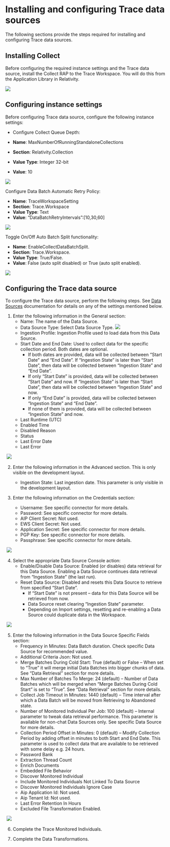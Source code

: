 # **Installing and configuring Trace data sources** 

The following sections provide the steps required for installing and configuring Trace data sources. 

## **Installing Collect** 

Before configuring the required instance settings and the Trace data source, install the Collect RAP to the Trace Workspace. You will do this from the Application Library in Relativity. 

 ![](media/Installing_and_configuring_Trace_data_sources/InstallCollectApp.png)

##  **Configuring instance settings** 

Before configuring Trace data source, configure the following instance settings: 

- Configure Collect Queue Depth: 

- **Name**: MaxNumberOfRunningStandaloneCollections 
- **Section**: Relativity.Collection 
- **Value Type**: Integer 32-bit 
- **Value**: 10 

 ![](media/Installing_and_configuring_Trace_data_sources/CollectInstanceSetting1.png)

Configure Data Batch Automatic Retry Policy: 

- **Name**: TraceWorkspaceSetting 
- **Section**: Trace.Workspace 
- **Value Type**: Text 
- **Value**: “DataBatchRetryIntervals”:[10,30,60] 

 ![](media/Installing_and_configuring_Trace_data_sources/CollectInstanceSetting2.png)

Toggle On/Off Auto Batch Split functionality: 

- **Name**: EnableCollectDataBatchSplit. 
- **Section**: Trace.Workspace. 
- **Value Type**: True/False. 
- **Value**: False (auto split disabled) or True (auto split enabled). 

![](media/Installing_and_configuring_Trace_data_sources/CollectInstanceSetting3.png)

## Configuring the Trace data source

To configure the Trace data source, perform the following steps. See [Data Sources](https://relativitydev.github.io/relativity-trace-documentation/docs/administrator_guide/collection/data_sources.html) documentation for details on any of the settings mentioned below.

1. Enter the following information in the General section:
   - Name: The name of the Data Source.
   - Data Source Type: Select Data Source Type.
     ![](media/Installing_and_configuring_Trace_data_sources/DataSourceType.png)
   - Ingestion Profile: Ingestion Profile used to load data from this Data Source.
   - Start Date and End Date: Used to collect data for the specific collection period. Both dates are optional.
     - If both dates are provided, data will be collected between “Start Date” and “End Date”. If “Ingestion State” is later than “Start Date”, then data will be collected between “Ingestion State” and “End Date”.
     - If only “Start Date” is provided, data will be collected between “Start Date” and now. If “Ingestion State” is later than “Start Date”, then data will be collected between “Ingestion State” and now.
     - If only “End Date” is provided, data will be collected between “Ingestion State” and “End Date”.
     - If none of them is provided, data will be collected between “Ingestion State” and now.
   - Last Runtime (UTC)
   - Enabled Time
   - Disabled Reason
   - Status
   - Last Error Date
   - Last Error

​				![](media/Installing_and_configuring_Trace_data_sources/GeneralSectionComplete.png)

2. Enter the following information in the Advanced section. This is only visible on the development layout.
   - Ingestion State: Last ingestion date. This parameter is only visible in the development layout.

3. Enter the following information on the Credentials section:
   - Username: See specific connector for more details.
   - Password: See specific connector for more details.
   - AIP Client Secret: Not used.
   - EWS Client Secret: Not used.
   - Application Secret: See specific connector for more details.
   - PGP Key: See specific connector for more details.
   - Passphrase: See specific connector for more details.

​				![](media/Installing_and_configuring_Trace_data_sources/CredentialsSectionComplete.png)

4. Select the appropriate Data Source Console action:
   - Enable/Disable Data Source: Enabled (or disables) data retrieval for this Data Source. Enabling a Data Source continues data retrieval from “Ingestion State” (the last run).
   - Reset Data Source: Disabled and resets this Data Source to retrieve from specified “Start Date”.
     - If “Start Date” is not present – data for this Data Source will be retrieved from now.
     - Data Source reset clearing “Ingestion State” parameter.
     - Depending on Import settings, resetting and re-enabling a Data Source could duplicate data in the Workspace.

​		![](media/Installing_and_configuring_Trace_data_sources/DataSourceConsole.png)

5. Enter the following information in the Data Source Specific Fields section:
   - Frequency in Minutes: Data Batch duration. Check specific Data Source for recommended value.
   - Additional Criteria Json: Not used.
   - Merge Batches During Cold Start: True (default) or False – When set to “True” it will merge initial Data Batches into bigger chunks of data. See “Data Retrieval” section for more details.
   - Max Number of Batches To Merge: 24 (default) – Number of Data Batches which will be merged when “Merge Batches During Cold Start” is set to “True”. See “Data Retrieval” section for more details.
   - Collect Job Timeout in Minutes: 1440 (default) – Time interval after which a Data Batch will be moved from Retrieving to Abandoned state.
   - Number of Monitored Individual Per Job: 100 (default) – Internal parameter to tweak data retrieval performance. This parameter is available for non-chat Data Sources only. See specific Data Source for more details.
   - Collection Period Offset in Minutes: 0 (default) – Modify Collection Period by adding offset in minutes to both Start and End Date. This parameter is used to collect data that are available to be retrieved with some delay e.g. 24 hours.
   - Password Bank
   - Extraction Thread Count
   - Enrich Documents
   - Embedded File Behavior
   - Discover Monitored Individual
   - Include Monitored Individuals Not Linked To Data Source
   - Discover Monitored Individuals Ignore Case
   - Aip Application Id: Not used.
   - Aip Tenant Id: Not used.
   - Last Error Retention In Hours
   - Excluded File Transformation Enabled.

​	![](media/Installing_and_configuring_Trace_data_sources/DataSourceSpecificFields.png)

6. Complete the Trace Monitored Individuals.

7. Complete the Data Transformations.